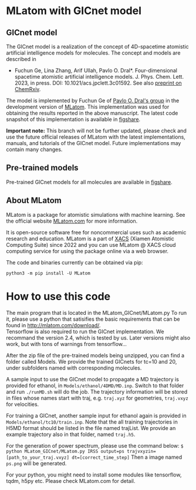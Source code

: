 # MLatom with GICnet model

## GICnet model

The GICnet model is a realization of the concept of 4D-spacetime atomistic artificial intelligence models for molecules. The concept and models are described in 

* Fuchun Ge, Lina Zhang, Arif Ullah, Pavlo O. Dral*. Four-dimensional spacetime atomistic artificial intelligence models. J. Phys. Chem. Lett. 2023, in press. DOI: 10.1021/acs.jpclett.3c01592.
See also [preprint on ChemRxiv](https://doi.org/10.26434/chemrxiv-2022-qf75v).

The model is implemented by Fuchun Ge of [Pavlo O. Dral's group](http://dr-dral.com) in the development version of [MLatom](https://github.com/dralgroup/mlatom). This implementation was used for obtaining the results reported in the above manuscript. The latest code snapshot of this implementation is available in [figshare](https://figshare.com/s/132c64e172ffd835d470).

**Important note:** This branch will not be further updated, please check and use the future official releases of MLatom with the latest implementations, manuals, and tutorials of the GICnet model. Future implementations may contain many changes.

## Pre-trained models
Pre-trained GICnet models for all molecules are available in [figshare](https://figshare.com/s/132c64e172ffd835d470).

## About MLatom
MLatom is a package for atomistic simulations with machine learning. See the official website [MLatom.com](http://mlatom.com) for more information.

It is open-source software free for noncommercial uses such as academic research and education. MLatom is a part of [XACS](http://XACScloud.com/) (Xiamen Atomistic Computing Suite) since 2022 and you can use MLatom @ XACS cloud computing service for using the package online via a web browser.

The code and binaries currently can be obtained via pip:

`python3 -m pip install -U MLatom`

# How to use this code
The main program that is located in the MLatom_GICnet/MLatom.py
To run it, please use a python that satisifies the basic requirements that can be found in http://mlatom.com/download/.  
Tensorflow is also required to run the GICnet implementation. We recommand the version 2.4, which is tested by us. Later versions might also work, but with tons of warnings from tensorflow...

After the zip file of the pre-trained models being unzipped, you can find a folder called Models. We provide the trained GICnets for tc=10 and 20, under subfolders named with corresponding molecules.

A sample input to use the GICnet model to propagate a MD trajectory is provided for ethanol, in `Models/ethanol/4DMD/MD.inp`. Switch to that folder and run `./runMD.sh` will do the job. The trajectory information will be stored in files whose names start with traj, e.g. `traj.xyz` for geometries, `traj.vxyz` for velocities.

For training a GICnet, another sample input for ethanol again is provided in `Models/ethanol/tc10/train.inp`. Note that the all training trajectories in H5MD format should be listed in the file named trajList. We provide an example trajectory also in that folder, named `traj.h5`.

For the generation of power spectrum, please use the command below:
    `$ python MLatom_GICnet/MLatom.py IRSS output=ps trajvxyzin=[path_to_your_traj.vxyz] dt=[correct_time_step]`
Then a image named `ps.png` will be generated.

For your python, you might need to install some modules like tensorflow, tqdm, h5py etc. Please check MLatom.com for detail.